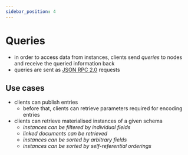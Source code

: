 ```yaml
---
sidebar_position: 4
---
```


# Queries

- in order to access data from instances, clients send _queries_ to nodes and receive the queried information back
- queries are sent as [JSON RPC 2.0][json_rpc] requests

## Use cases

- clients can publish entries
    - before that, clients can retrieve parameters required for encoding entries
- clients can retrieve materialised instances of a given schema
    - _instances can be filtered by individual fields_
    - _linked documents can be retrieved_
    - _instances can be sorted by arbitrary fields_
    - _instances can be sorted by self-referential orderings_


[json_rpc]: https://en.wikipedia.org/wiki/JSON-RPC